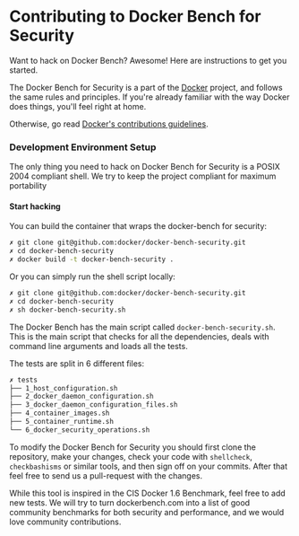 # Contributing to Docker Bench for Security

Want to hack on Docker Bench? Awesome! Here are instructions to get you
started.

The Docker Bench for Security is a part of the [Docker](https://www.docker.com) project, and follows
the same rules and principles. If you're already familiar with the way
Docker does things, you'll feel right at home.

Otherwise, go read
[Docker's contributions guidelines](https://github.com/docker/docker/blob/master/CONTRIBUTING.md).

### Development Environment Setup

The only thing you need to hack on Docker Bench for Security is a POSIX 2004 compliant shell. We try to keep the project compliant for maximum portability

#### Start hacking

You can build the container that wraps the docker-bench for security:
```sh
✗ git clone git@github.com:docker/docker-bench-security.git
✗ cd docker-bench-security
✗ docker build -t docker-bench-security .
```

Or you can simply run the shell script locally:

```sh
✗ git clone git@github.com:docker/docker-bench-security.git
✗ cd docker-bench-security
✗ sh docker-bench-security.sh
```

The Docker Bench has the main script called `docker-bench-security.sh`. This is the main script that checks for all the dependencies, deals with command line arguments and loads all the tests.

The tests are split in 6 different files:

```sh
✗ tests
├── 1_host_configuration.sh
├── 2_docker_daemon_configuration.sh
├── 3_docker_daemon_configuration_files.sh
├── 4_container_images.sh
├── 5_container_runtime.sh
└── 6_docker_security_operations.sh
```

To modify the Docker Bench for Security you should first clone the repository, make your changes, check your code with `shellcheck`, `checkbashisms` or similar tools, and then sign off on your commits. After that feel free to send us a pull-request with the changes.

While this tool is inspired in the CIS Docker 1.6 Benchmark, feel free to add new tests. We will try to turn dockerbench.com into a list of good community benchmarks for both security and performance, and we would love community contributions.
